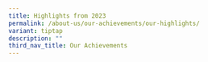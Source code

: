 ```yaml
---
title: Highlights from 2023
permalink: /about-us/our-achievements/our-highlights/
variant: tiptap
description: ""
third_nav_title: Our Achievements
---
```

